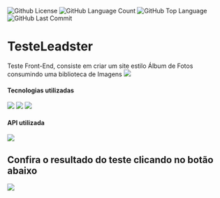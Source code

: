 <img alt="Github License" src="https://img.shields.io/github/license/Riquecelo/Testeleadster" /> <img alt="GitHub Language Count" src="https://img.shields.io/github/languages/count/Riquecelo/Testeleadster" /> <img alt="GitHub Top Language" src="https://img.shields.io/github/languages/top/Riquecelo/Testeleadster" /> <img alt="" src="https://img.shields.io/github/repo-size/Riquecelo/Testeleadster" /> <img alt="GitHub Last Commit" src="https://img.shields.io/github/last-commit/Riquecelo/Testeleadster" />

# TesteLeadster
Teste Front-End, consiste em criar um site estilo Álbum de Fotos consumindo uma biblioteca de Imagens ![](https://github.com/Riquecelo/TesteLeadster/blob/main/img/photo_camera.png)

#### Tecnologias utilizadas
![](https://img.shields.io/badge/HTML5-E34F26?style=for-the-badge&logo=html5&logoColor=white)
![](https://img.shields.io/badge/CSS3-1572B6?style=for-the-badge&logo=css3&logoColor=white)
![](https://img.shields.io/badge/JavaScript-F7DF1E?style=for-the-badge&logo=javascript&logoColor=black)

#### API utilizada
![](https://github.com/Riquecelo/TesteLeadster/blob/main/img/pexels.png)<br>

## Confira o resultado do teste clicando no botão abaixo
[![](https://img.shields.io/badge/%E2%96%B6%EF%B8%8F-AQUI%20%EF%B8%8F-blue?style=for-the-badge)](https://riquecelo.github.io/TesteLeadster/)

